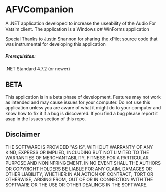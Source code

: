 # AFVCompanion
A .NET application developed to increase the useability of the Audio For Vatsim client. The application is a Windows c# WinForms application

Special Thanks to Justin Shannon for sharing the xPilot source code that was instrumental for developing this application

##### Prerequisites:
.NET Standard 4.7.2 (or newer)

## BETA
This application is in a beta phase of development. Features may not work as intended and may cause issues for your computer. Do not use this application unless you are aware of what it might do to your computer and know how to fix it if a bug is discovered. If you find a bug please report it asap in the Issues section of this repo.


## Disclaimer
THE SOFTWARE IS PROVIDED "AS IS", WITHOUT WARRANTY OF ANY KIND, EXPRESS OR IMPLIED, INCLUDING BUT NOT LIMITED TO THE WARRANTIES OF MERCHANTABILITY, FITNESS FOR A PARTICULAR PURPOSE AND NONINFRINGEMENT. IN NO EVENT SHALL THE AUTHORS OR COPYRIGHT HOLDERS BE LIABLE FOR ANY CLAIM, DAMAGES OR OTHER LIABILITY, WHETHER IN AN ACTION OF CONTRACT, TORT OR OTHERWISE, ARISING FROM, OUT OF OR IN CONNECTION WITH THE SOFTWARE OR THE USE OR OTHER DEALINGS IN THE SOFTWARE.
